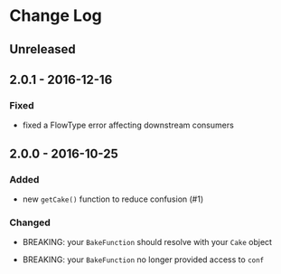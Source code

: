 # Change Log


## Unreleased


## 2.0.1 - 2016-12-16


### Fixed

-   fixed a FlowType error affecting downstream consumers


## 2.0.0 - 2016-10-25


### Added

-   new `getCake()` function to reduce confusion (#1)


### Changed

-   BREAKING: your `BakeFunction` should resolve with your `Cake` object

-   BREAKING: your `BakeFunction` no longer provided access to `conf`
